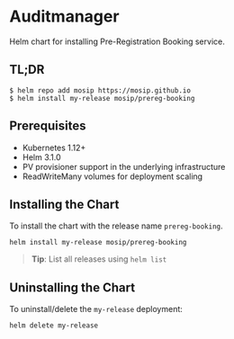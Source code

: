 # Auditmanager

Helm chart for installing Pre-Registration Booking service.

## TL;DR

```console
$ helm repo add mosip https://mosip.github.io
$ helm install my-release mosip/prereg-booking
```
## Prerequisites

- Kubernetes 1.12+
- Helm 3.1.0
- PV provisioner support in the underlying infrastructure
- ReadWriteMany volumes for deployment scaling

## Installing the Chart

To install the chart with the release name `prereg-booking`.

```console
helm install my-release mosip/prereg-booking
```

> **Tip**: List all releases using `helm list`

## Uninstalling the Chart

To uninstall/delete the `my-release` deployment:

```console
helm delete my-release
```

